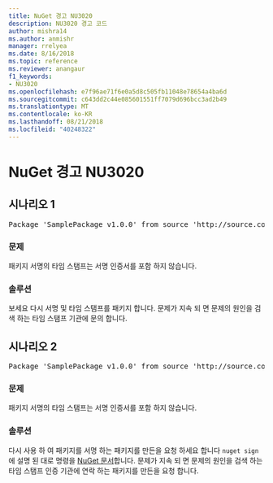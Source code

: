 ```yaml
---
title: NuGet 경고 NU3020
description: NU3020 경고 코드
author: mishra14
ms.author: anmishr
manager: rrelyea
ms.date: 8/16/2018
ms.topic: reference
ms.reviewer: anangaur
f1_keywords:
- NU3020
ms.openlocfilehash: e7f96ae71f6e0a5d8c505fb11048e78654a4ba6d
ms.sourcegitcommit: c643dd2c44e085601551ff7079d696bcc3ad2b49
ms.translationtype: MT
ms.contentlocale: ko-KR
ms.lasthandoff: 08/21/2018
ms.locfileid: "40248322"
---
```

# <a name="nuget-warning-nu3020"></a>NuGet 경고 NU3020

## <a name="scenario-1"></a>시나리오 1

<pre>Package 'SamplePackage v1.0.0' from source 'http://source.com/index.json': The timestamp does not have a signing certificate.</pre>

### <a name="issue"></a>문제

패키지 서명의 타임 스탬프는 서명 인증서를 포함 하지 않습니다.


### <a name="solution"></a>솔루션

보세요 다시 서명 및 타임 스탬프를 패키지 합니다. 문제가 지속 되 면 문제의 원인을 검색 하는 타임 스탬프 기관에 문의 합니다.



## <a name="scenario-2"></a>시나리오 2

<pre>Package 'SamplePackage v1.0.0' from source 'http://source.com/index.json': The primary signature's timestamp does not have a signing certificate.</pre>

### <a name="issue"></a>문제

패키지 서명의 타임 스탬프는 서명 인증서를 포함 하지 않습니다.


### <a name="solution"></a>솔루션

다시 사용 하 여 패키지를 서명 하는 패키지를 만든을 요청 하세요 합니다 `nuget sign` 에 설명 된 대로 명령을 [NuGet 문서](https://docs.microsoft.com/en-us/nuget/create-packages/sign-a-package)합니다. 문제가 지속 되 면 문제의 원인을 검색 하는 타임 스탬프 인증 기관에 연락 하는 패키지를 만든을 요청 합니다.


